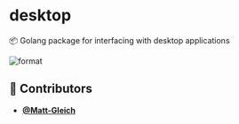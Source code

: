 <!-- DO NOT REMOVE - contributor_list:data:start:["Matt-Gleich"]:end -->

# desktop

📦 Golang package for interfacing with desktop applications

![format](https://github.com/Matt-Gleich/runningapps/workflows/format/badge.svg)

<!-- DO NOT REMOVE - contributor_list:start -->

## 👥 Contributors

- **[@Matt-Gleich](https://github.com/Matt-Gleich)**

<!-- DO NOT REMOVE - contributor_list:end -->
